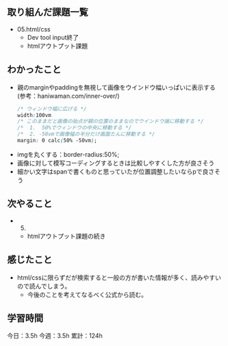## 取り組んだ課題一覧

- 05.html/css
  - Dev tool input終了
  - htmlアウトプット課題

## わかったこと
- 親のmarginやpaddingを無視して画像をウインドウ幅いっぱいに表示する(参考：haniwaman.com/inner-over/)
    ```css
    /* ウィンドウ幅に広げる */
    width:100vm
    /* このままだと画像の始点が親の位置のままなのでウインドウ端に移動する */
    /*  1.  50%でウィンドウの中央に移動する */
    /*  2. -50vmで画像幅の半分だけ画面たんに移動する */
    margin: 0 calc(50% -50vm);
    ```
- imgを丸くする：border-radius:50%;
- 画像に対して模写コーディングするときは比較しやすくした方が良さそう
- 細かい文字はspanで書くものと思っていたが位置調整したいならpで良さそう


## 次やること

- 5.
	- htmlアウトプット課題の続き

## 感じたこと

- html/cssに限らずだが検索すると一般の方が書いた情報が多く、読みやすいので読んでしまう。
	- 今後のことを考えてなるべく公式から読む。

## 学習時間

今日：3.5h
今週：3.5h
累計：124h
